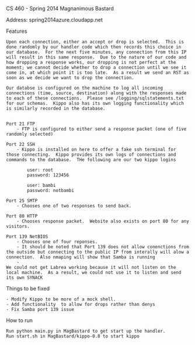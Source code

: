 CS 460 - Spring 2014
Magnanimous Bastard

Address: spring2014azure.cloudapp.net


Features
	
	Upon each connection, either an accept or drop is selected.  This is done randomly by our handler code which then records this choice in our database.  For the next five minutes, any connection from this IP will result in this same response.  Due to the nature of our code and how dropping a response works, our dropping is not perfect at the moment; we cannot decide whether to drop a connection until we see it come in, at which point it is too late.  As a result we send an RST as soon as we decide we want to drop the connection.   
	
	Our databse is configured on the machine to log all incoming connections (time, source, destination) along with the responses made to each of these connections.  Please see /logging/sqlstatements.txt for our schemas.  Kippo also has its own logging functionality which is similarly recorded in the database.


	Port 21 FTP 
		- FTP is configured to either send a response packet (one of five randomly selected) 

	Port 22 SSH 
		- Kippo is installed on here to offer a fake ssh terminal for those connecting.  Kippo provides its own logs of connections and commands to the database.  THe following are our two kippo logins

			user: root
			password: 123456

			user: bambi
			password: notbambi

	Port 25 SMTP
		- Chooses one of two responses to send back.

	Port 80 HTTP
		- Chooses response packet.  Website also exists on port 80 for any visitors.

	Port 139 NetBIOS
		- Chooses one of four reponses.
		- It should be noted that Port 139 does not allow conenctions from the outside but connecting to the public IP from interally will alow a connection.  Also nmaping will show that Samba is running
		- 
	We could not get Labrea working because it will not listen on the local machine.  As a result, we could not use it to listen and send its own SYNACK

Things to be fixed
	
	- Modify Kippo to be more of a mock shell.  
	- Add functionality  to allow for drops rather than denys
	- Fix Samba port 139 issue

How to run
	
	Run python main.py in MagBastard to get start up the handler.
	Run start.sh in MagBastard/kippo-0.8 to start kippo
	

